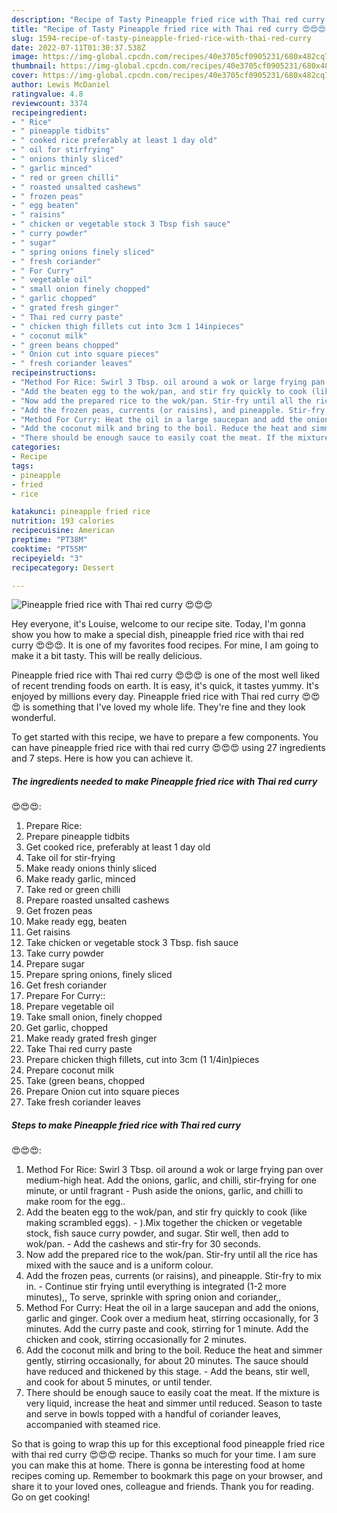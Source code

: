 ```yaml
---
description: "Recipe of Tasty Pineapple fried rice with Thai red curry 😍😍😍"
title: "Recipe of Tasty Pineapple fried rice with Thai red curry 😍😍😍"
slug: 1594-recipe-of-tasty-pineapple-fried-rice-with-thai-red-curry
date: 2022-07-11T01:30:37.538Z
image: https://img-global.cpcdn.com/recipes/40e3705cf0905231/680x482cq70/pineapple-fried-rice-with-thai-red-curry-recipe-main-photo.jpg
thumbnail: https://img-global.cpcdn.com/recipes/40e3705cf0905231/680x482cq70/pineapple-fried-rice-with-thai-red-curry-recipe-main-photo.jpg
cover: https://img-global.cpcdn.com/recipes/40e3705cf0905231/680x482cq70/pineapple-fried-rice-with-thai-red-curry-recipe-main-photo.jpg
author: Lewis McDaniel
ratingvalue: 4.8
reviewcount: 3374
recipeingredient:
- " Rice"
- " pineapple tidbits"
- " cooked rice preferably at least 1 day old"
- " oil for stirfrying"
- " onions thinly sliced"
- " garlic minced"
- " red or green chilli"
- " roasted unsalted cashews"
- " frozen peas"
- " egg beaten"
- " raisins"
- " chicken or vegetable stock 3 Tbsp fish sauce"
- " curry powder"
- " sugar"
- " spring onions finely sliced"
- " fresh coriander"
- " For Curry"
- " vegetable oil"
- " small onion finely chopped"
- " garlic chopped"
- " grated fresh ginger"
- " Thai red curry paste"
- " chicken thigh fillets cut into 3cm 1 14inpieces"
- " coconut milk"
- " green beans chopped"
- " Onion cut into square pieces"
- " fresh coriander leaves"
recipeinstructions:
- "Method For Rice: Swirl 3 Tbsp. oil around a wok or large frying pan over medium-high heat. Add the onions, garlic, and chilli, stir-frying for one minute, or until fragrant Push aside the onions, garlic, and chilli to make room for the egg.."
- "Add the beaten egg to the wok/pan, and stir fry quickly to cook (like making scrambled eggs). ).Mix together the chicken or vegetable stock, fish sauce curry powder, and sugar. Stir well, then add to wok/pan. Add the cashews and stir-fry for 30 seconds."
- "Now add the prepared rice to the wok/pan. Stir-fry until all the rice has mixed with the sauce and is a uniform colour."
- "Add the frozen peas, currents (or raisins), and pineapple. Stir-fry to mix in. Continue stir frying until everything is integrated (1-2 more minutes),, To serve, sprinkle with spring onion and coriander,,"
- "Method For Curry: Heat the oil in a large saucepan and add the onions, garlic and ginger. Cook over a medium heat, stirring occasionally, for 3 minutes. Add the curry paste and cook, stirring for 1 minute. Add the chicken and cook, stirring occasionally for 2 minutes."
- "Add the coconut milk and bring to the boil. Reduce the heat and simmer gently, stirring occasionally, for about 20 minutes. The sauce should have reduced and thickened by this stage. Add the beans, stir well, and cook for about 5 minutes, or until tender."
- "There should be enough sauce to easily coat the meat. If the mixture is very liquid, increase the heat and simmer until reduced. Season to taste and serve in bowls topped with a handful of coriander leaves, accompanied with steamed rice."
categories:
- Recipe
tags:
- pineapple
- fried
- rice

katakunci: pineapple fried rice 
nutrition: 193 calories
recipecuisine: American
preptime: "PT38M"
cooktime: "PT55M"
recipeyield: "3"
recipecategory: Dessert

---
```



![Pineapple fried rice with Thai red curry
😍😍😍](https://img-global.cpcdn.com/recipes/40e3705cf0905231/680x482cq70/pineapple-fried-rice-with-thai-red-curry-recipe-main-photo.jpg)

Hey everyone, it's Louise, welcome to our recipe site. Today, I'm gonna show you how to make a special dish, pineapple fried rice with thai red curry
😍😍😍. It is one of my favorites food recipes. For mine, I am going to make it a bit tasty. This will be really delicious.



Pineapple fried rice with Thai red curry
😍😍😍 is one of the most well liked of recent trending foods on earth. It is easy, it's quick, it tastes yummy. It's enjoyed by millions every day. Pineapple fried rice with Thai red curry
😍😍😍 is something that I've loved my whole life. They're fine and they look wonderful.


To get started with this recipe, we have to prepare a few components. You can have pineapple fried rice with thai red curry
😍😍😍 using 27 ingredients and 7 steps. Here is how you can achieve it.

<!--inarticleads1-->

##### The ingredients needed to make Pineapple fried rice with Thai red curry
😍😍😍:

1. Prepare  Rice:
1. Prepare  pineapple tidbits
1. Get  cooked rice, preferably at least 1 day old
1. Take  oil for stir-frying
1. Make ready  onions thinly sliced
1. Make ready  garlic, minced
1. Take  red or green chilli
1. Prepare  roasted unsalted cashews
1. Get  frozen peas
1. Make ready  egg, beaten
1. Get  raisins
1. Take  chicken or vegetable stock 3 Tbsp. fish sauce
1. Take  curry powder
1. Prepare  sugar
1. Prepare  spring onions, finely sliced
1. Get  fresh coriander
1. Prepare  For Curry::
1. Prepare  vegetable oil
1. Take  small onion, finely chopped
1. Get  garlic, chopped
1. Make ready  grated fresh ginger
1. Take  Thai red curry paste
1. Prepare  chicken thigh fillets, cut into 3cm (1 1/4in)pieces
1. Prepare  coconut milk
1. Take  (green beans, chopped
1. Prepare  Onion cut into square pieces
1. Take  fresh coriander leaves




<!--inarticleads2-->

##### Steps to make Pineapple fried rice with Thai red curry
😍😍😍:

1. Method For Rice: Swirl 3 Tbsp. oil around a wok or large frying pan over medium-high heat. Add the onions, garlic, and chilli, stir-frying for one minute, or until fragrant - Push aside the onions, garlic, and chilli to make room for the egg..
1. Add the beaten egg to the wok/pan, and stir fry quickly to cook (like making scrambled eggs). - ).Mix together the chicken or vegetable stock, fish sauce curry powder, and sugar. Stir well, then add to wok/pan. - Add the cashews and stir-fry for 30 seconds.
1. Now add the prepared rice to the wok/pan. Stir-fry until all the rice has mixed with the sauce and is a uniform colour.
1. Add the frozen peas, currents (or raisins), and pineapple. Stir-fry to mix in. - Continue stir frying until everything is integrated (1-2 more minutes),, To serve, sprinkle with spring onion and coriander,,
1. Method For Curry: Heat the oil in a large saucepan and add the onions, garlic and ginger. Cook over a medium heat, stirring occasionally, for 3 minutes. Add the curry paste and cook, stirring for 1 minute. Add the chicken and cook, stirring occasionally for 2 minutes.
1. Add the coconut milk and bring to the boil. Reduce the heat and simmer gently, stirring occasionally, for about 20 minutes. The sauce should have reduced and thickened by this stage. - Add the beans, stir well, and cook for about 5 minutes, or until tender.
1. There should be enough sauce to easily coat the meat. If the mixture is very liquid, increase the heat and simmer until reduced. Season to taste and serve in bowls topped with a handful of coriander leaves, accompanied with steamed rice.




So that is going to wrap this up for this exceptional food pineapple fried rice with thai red curry
😍😍😍 recipe. Thanks so much for your time. I am sure you can make this at home. There is gonna be interesting food at home recipes coming up. Remember to bookmark this page on your browser, and share it to your loved ones, colleague and friends. Thank you for reading. Go on get cooking!

